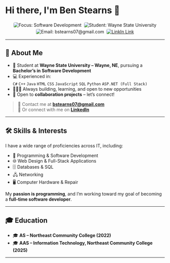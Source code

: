 # Hi there, I'm Ben Stearns 👋

<p align="center">
  <img src="https://img.shields.io/badge/Focus-Software%20Development-blue?style=flat-square&logo=visualstudio" alt="Focus: Software Development" style="border:2px solid white; border-radius:6px;" />
  <img src="https://img.shields.io/badge/Student-Wayne%20State%20University-green?style=flat-square" alt="Student: Wayne State University" style="border:2px solid white; border-radius:6px;" />
  <img src="https://img.shields.io/badge/Email-bstearns07%40gmail.com-red?style=flat-square&logo=gmail" alt="Email: bstearns07@gmail.com" style="border:2px solid white; border-radius:6px;" />
  <a href="https://www.linkedin.com/in/ben-stearns-474261283/">
    <img src="https://img.shields.io/badge/LinkedIn-Profile-blue?style=flat-square&logo=linkedin" alt="LinkIn Link" style="border:2px solid white; border-radius:6px;" />
  </a>
</p>

---

## 🚀 About Me

- 🏦 Student at **Wayne State University – Wayne, NE**, pursuing a **Bachelor’s in Software Development**
- 💻 Experienced in:  
  `C#`  `C++`  `Java`  `HTML`  `CSS`  `JavaScript`  `SQL`  `Python`  `ASP.NET (Full Stack)`
- 👨🏻‍💻 Always building, learning, and open to new opportunities
- 🧠 Open to **collaboration projects** – let’s connect!

> 💬 Contact me at **[bstearns07@gmail.com](mailto:bstearns07@gmail.com)**  
> 🔗 Or connect with me on <a href="https://www.linkedin.com/in/ben-stearns-474261283/" target="_blank">**LinkedIn**</a>

---

## 🛠 Skills & Interests

I have a wide range of proficiencies across IT, including:

- 💾 Programming & Software Development
- 🌐 Web Design & Full-Stack Applications
- 🗄 Databases & SQL
- 🖧 Networking
- 🖥 Computer Hardware & Repair

My **passion is programming**, and I’m working toward my goal of becoming a **full-time software developer**.

---

## 🎓 Education

- 🎓 **AS – Northeast Community College (2022)**
- 🎓 **AAS – Information Technology, Northeast Community College (2025)**

---
